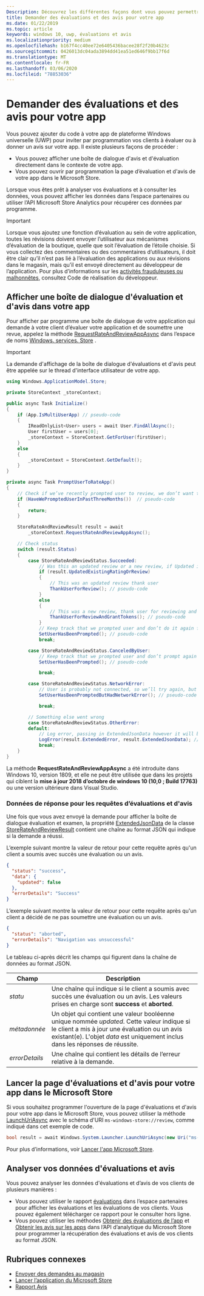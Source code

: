 ```yaml
---
Description: Découvrez les différentes façons dont vous pouvez permettre aux clients d’évaluer et de passer en revue votre application par programmation.
title: Demander des évaluations et des avis pour votre app
ms.date: 01/22/2019
ms.topic: article
keywords: windows 10, uwp, évaluations et avis
ms.localizationpriority: medium
ms.openlocfilehash: b167f4cc40ee72e6405436bacee28f2f20b4623c
ms.sourcegitcommit: 0426013dc04ada3894dd41ea51ed646f9bb17f6d
ms.translationtype: MT
ms.contentlocale: fr-FR
ms.lasthandoff: 03/06/2020
ms.locfileid: "78853036"
---
```

# <a name="request-ratings-and-reviews-for-your-app"></a>Demander des évaluations et des avis pour votre app

Vous pouvez ajouter du code à votre app de plateforme Windows universelle (UWP) pour inviter par programmation vos clients à évaluer ou à donner un avis sur votre app. Il existe plusieurs façons de procéder :
* Vous pouvez afficher une boîte de dialogue d'avis et d'évaluation directement dans le contexte de votre app.
* Vous pouvez ouvrir par programmation la page d’évaluation et d'avis de votre app dans le Microsoft Store.

Lorsque vous êtes prêt à analyser vos évaluations et à consulter les données, vous pouvez afficher les données dans l’espace partenaires ou utiliser l’API Microsoft Store Analytics pour récupérer ces données par programme.

> [!IMPORTANT]
> Lorsque vous ajoutez une fonction d’évaluation au sein de votre application, toutes les révisions doivent envoyer l’utilisateur aux mécanismes d’évaluation de la boutique, quelle que soit l’évaluation de l’étoile choisie. Si vous collectez des commentaires ou des commentaires d’utilisateurs, il doit être clair qu’il n’est pas lié à l’évaluation des applications ou aux révisions dans le magasin, mais qu’il est envoyé directement au développeur de l’application. Pour plus d’informations sur les [activités frauduleuses ou malhonnêtes](https://docs.microsoft.com/legal/windows/agreements/store-developer-code-of-conduct#3-fraudulent-or-dishonest-activities), consultez Code de réalisation du développeur.

## <a name="show-a-rating-and-review-dialog-in-your-app"></a>Afficher une boîte de dialogue d'évaluation et d'avis dans votre app

Pour afficher par programme une boîte de dialogue de votre application qui demande à votre client d’évaluer votre application et de soumettre une revue, appelez la méthode [RequestRateAndReviewAppAsync](https://docs.microsoft.com/uwp/api/windows.services.store.storecontext.requestrateandreviewappasync) dans l’espace de noms [Windows. services. Store](https://docs.microsoft.com/uwp/api/windows.services.store) . 

> [!IMPORTANT]
> La demande d'affichage de la boîte de dialogue d'évaluations et d'avis peut être appelée sur le thread d'interface utilisateur de votre app.

```csharp
using Windows.ApplicationModel.Store;

private StoreContext _storeContext;

public async Task Initialize()
{
    if (App.IsMultiUserApp) // pseudo-code
    {
        IReadOnlyList<User> users = await User.FindAllAsync();
        User firstUser = users[0];
        _storeContext = StoreContext.GetForUser(firstUser);
    }
    else
    {
        _storeContext = StoreContext.GetDefault();
    }
}

private async Task PromptUserToRateApp()
{
    // Check if we’ve recently prompted user to review, we don’t want to bother user too often and only between version changes
    if (HaveWePromptedUserInPastThreeMonths())  // pseudo-code
    {
        return;
    }

    StoreRateAndReviewResult result = await 
        _storeContext.RequestRateAndReviewAppAsync();

    // Check status
    switch (result.Status)
    { 
        case StoreRateAndReviewStatus.Succeeded:
            // Was this an updated review or a new review, if Updated is false it means it was a users first time reviewing
            if (result.UpdatedExistingRatingOrReview)
            {
                // This was an updated review thank user
                ThankUserForReview(); // pseudo-code
            }
            else
            {
                // This was a new review, thank user for reviewing and give some free in app tokens
                ThankUserForReviewAndGrantTokens(); // pseudo-code
            }
            // Keep track that we prompted user and don’t do it again for a while
            SetUserHasBeenPrompted(); // pseudo-code
            break;

        case StoreRateAndReviewStatus.CanceledByUser:
            // Keep track that we prompted user and don’t prompt again for a while
            SetUserHasBeenPrompted(); // pseudo-code

            break;

        case StoreRateAndReviewStatus.NetworkError:
            // User is probably not connected, so we’ll try again, but keep track so we don’t try too often
            SetUserHasBeenPromptedButHadNetworkError(); // pseudo-code

            break;

        // Something else went wrong
        case StoreRateAndReviewStatus.OtherError:
        default:
            // Log error, passing in ExtendedJsonData however it will be empty for now
            LogError(result.ExtendedError, result.ExtendedJsonData); // pseudo-code
            break;
    }
}
```

La méthode **RequestRateAndReviewAppAsync** a été introduite dans Windows 10, version 1809, et elle ne peut être utilisée que dans les projets qui ciblent la **mise à jour 2018 d’octobre de windows 10 (10,0 ; Build 17763)** ou une version ultérieure dans Visual Studio.

### <a name="response-data-for-the-rating-and-review-request"></a>Données de réponse pour les requêtes d’évaluations et d'avis

Une fois que vous avez envoyé la demande pour afficher la boîte de dialogue évaluation et examen, la propriété [ExtendedJsonData](https://docs.microsoft.com/uwp/api/windows.services.store.storerateandreviewresult.extendedjsondata) de la classe [StoreRateAndReviewResult](https://docs.microsoft.com/uwp/api/windows.services.store.storerateandreviewresult) contient une chaîne au format JSON qui indique si la demande a réussi.

L’exemple suivant montre la valeur de retour pour cette requête après qu'un client a soumis avec succès une évaluation ou un avis.

```json
{ 
  "status": "success", 
  "data": {
    "updated": false
  },
  "errorDetails": "Success"
}
```

L’exemple suivant montre la valeur de retour pour cette requête après qu'un client a décidé de ne pas soumettre une évaluation ou un avis.

```json
{ 
  "status": "aborted", 
  "errorDetails": "Navigation was unsuccessful"
}
```

Le tableau ci-après décrit les champs qui figurent dans la chaîne de données au format JSON.

| Champ          | Description                                                                                                                                   |
|----------------|-----------------------------------------------------------------------------------------------------------------------------------------------|
| *statu*       | Une chaîne qui indique si le client a soumis avec succès une évaluation ou un avis. Les valeurs prises en charge sont  **success** et **aborted**. |
| *métadonnée*         | Un objet qui contient une valeur booléenne unique nommée *updated*. Cette valeur indique si le client a mis à jour une évaluation ou un avis existant(e). L'objet *data* est uniquement inclus dans les réponses de réussite. |
| *errorDetails* | Une chaîne qui contient les détails de l’erreur relative à la demande.                                                                                     |

## <a name="launch-the-rating-and-review-page-for-your-app-in-the-store"></a>Lancer la page d'évaluations et d'avis pour votre app dans le Microsoft Store

Si vous souhaitez programmer l'ouverture de la page d'évaluations et d'avis pour votre app dans le Microsoft Store, vous pouvez utiliser la méthode [LaunchUriAsync](https://docs.microsoft.com/uwp/api/windows.system.launcher.launchuriasync) avec le schéma d'URI ```ms-windows-store://review```, comme indiqué dans cet exemple de code.

```csharp
bool result = await Windows.System.Launcher.LaunchUriAsync(new Uri("ms-windows-store://review/?ProductId=9WZDNCRFHVJL"));
```

Pour plus d’informations, voir [Lancer l'app Microsoft Store](../launch-resume/launch-store-app.md).

## <a name="analyze-your-ratings-and-reviews-data"></a>Analyser vos données d'évaluations et avis

Vous pouvez analyser les données d'évaluations et d’avis de vos clients de plusieurs manières :
* Vous pouvez utiliser le rapport [évaluations](../publish/reviews-report.md) dans l’espace partenaires pour afficher les évaluations et les évaluations de vos clients. Vous pouvez également télécharger ce rapport pour le consulter hors ligne.
* Vous pouvez utiliser les méthodes [Obtenir des évaluations de l’app](get-app-ratings.md) et [Obtenir les avis sur les apps](get-app-reviews.md) dans l’API d’analytique du Microsoft Store pour programmer la récupération des évaluations et avis de vos clients au format JSON.

## <a name="related-topics"></a>Rubriques connexes

* [Envoyer des demandes au magasin](send-requests-to-the-store.md)
* [Lancer l’application du Microsoft Store](../launch-resume/launch-store-app.md)
* [Rapport Avis](../publish/reviews-report.md)
